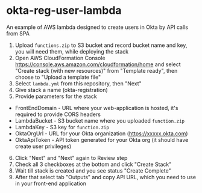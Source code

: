 # okta-reg-user-lambda

An example of AWS lambda designed to create users in Okta by API calls from SPA

1. Upload `functions.zip` to S3 bucket and record bucket name and key, you will need them, while deploying the stack
2. Open AWS CloudFormation Console https://console.aws.amazon.com/cloudformation/home and select "Create stack (with new resources)" from "Template ready", then choose to "Upload a template file"
3. Select `lambda.yml` from this repository, then "Next"
4. Give stack a name (okta-registration)
5. Provide parameters for the stack
  - FrontEndDomain - URL where your web-application is hosted, it's required to provide CORS headers
  - LambdaBucket - S3 bucket name where you uploaded `function.zip`
  - LambdaKey - S3 key for `function.zip`
  - OktaOrgUrl - URL for your Okta organization (https://xxxxx.okta.com)
  - OktaApiToken - API token generated for your Okta org (it should have create user privileges)
6. Click "Next" and "Next" again to Review step
7. Check all 3 checkboxes at the bottom and click "Create Stack"
8. Wait till stack is created and you see status "Create Complete"
9. After that select tab "Outputs" and copy API URL, which you need to use in your front-end application
